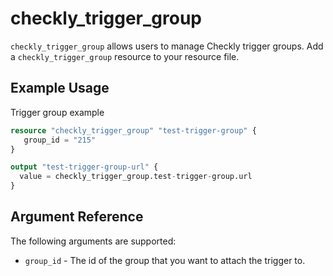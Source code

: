 # checkly_trigger_group
`checkly_trigger_group` allows users to manage Checkly trigger groups. Add a `checkly_trigger_group` resource to your resource file.

## Example Usage

Trigger group example

```terraform
resource "checkly_trigger_group" "test-trigger-group" {
   group_id = "215"
}

output "test-trigger-group-url" {
  value = checkly_trigger_group.test-trigger-group.url
}
```

## Argument Reference
The following arguments are supported:
* `group_id` - The id of the group that you want to attach the trigger to.
